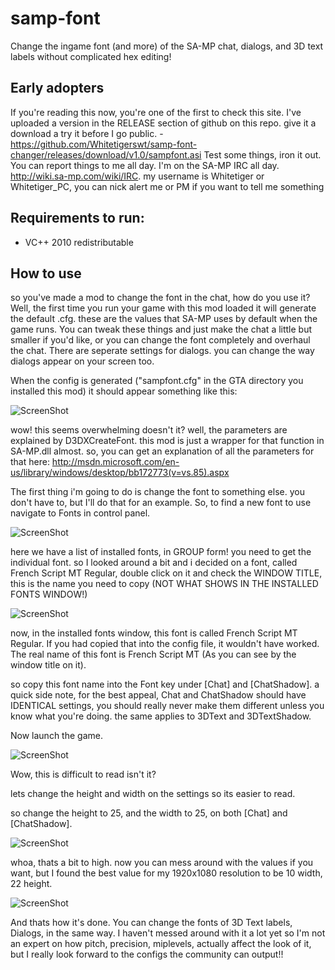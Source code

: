 samp-font
=========

Change the ingame font (and more) of the SA-MP chat, dialogs, and 3D text labels without complicated hex editing!

Early adopters
----------
If you're reading this now, you're one of the first to check this site. I've uploaded a version in the RELEASE section of github on this repo. give it a download a try it before I go public. - https://github.com/Whitetigerswt/samp-font-changer/releases/download/v1.0/sampfont.asi  Test some things, iron it out. You can report things to me all day. I'm on the SA-MP IRC all day. http://wiki.sa-mp.com/wiki/IRC. my username is Whitetiger or Whitetiger_PC, you can nick alert me or PM if you want to tell me something

Requirements to run:
----------

- VC++ 2010 redistributable

How to use
----------
so you've made a mod to change the font in the chat, how do you use it? Well, the first time you run your game with this mod loaded it will generate the default .cfg. these are the values that SA-MP uses by default when the game runs. You can tweak these things and just make the chat a little but smaller if you'd like, or you can change the font completely and overhaul the chat. There are seperate settings for dialogs. you can change the way dialogs appear on your screen too.

When the config is generated ("sampfont.cfg" in the GTA directory you installed this mod) it should appear something like this:

![ScreenShot](https://sixtytiger.com/tiger/random/default_cfg.png)

wow! this seems overwhelming doesn't it? well, the parameters are explained by D3DXCreateFont. this mod is just a wrapper for that function in SA-MP.dll almost. so, you can get an explanation of all the parameters for that here: http://msdn.microsoft.com/en-us/library/windows/desktop/bb172773(v=vs.85).aspx

The first thing i'm going to do is change the font to something else. you don't have to, but I'll do that for an example. So, to find a new font to use navigate to Fonts in control panel.

![ScreenShot](https://sixtytiger.com/tiger/random/fontslist.png)

here we have a list of installed fonts, in GROUP form! you need to get the individual font. so I looked around a bit and i decided on a font, called French Script MT Regular, double click on it and check the WINDOW TITLE, this is the name you need to copy (NOT WHAT SHOWS IN THE INSTALLED FONTS WINDOW!)

![ScreenShot](https://sixtytiger.com/tiger/random/myfont.png)

now, in the installed fonts window, this font is called French Script MT Regular. If you had copied that into the config file, it wouldn't have worked. The real name of this font is French Script MT (As you can see by the window title on it).

so copy this font name into the Font key under [Chat] and [ChatShadow]. a quick side note, for the best appeal, Chat and ChatShadow should have IDENTICAL settings, you should really never make them different unless you know what you're doing. the same applies to 3DText and 3DTextShadow.

Now launch the game.

![ScreenShot](https://sixtytiger.com/tiger/random/low_height_width.png)

Wow, this is difficult to read isn't it?

lets change the height and width on the settings so its easier to read.

so change the height to 25, and the width to 25, on both [Chat] and [ChatShadow].

![ScreenShot](https://sixtytiger.com/tiger/random/high_height_width.png)

whoa, thats a bit to high. now you can mess around with the values if you want, but I found the best value for my 1920x1080 resolution to be 10 width, 22 height.

![ScreenShot](https://sixtytiger.com/tiger/random/perfect_height_width.png)

And thats how it's done. You can change the fonts of 3D Text labels, Dialogs, in the same way. I haven't messed around with it a lot yet so I'm not an expert on how pitch, precision, miplevels, actually affect the look of it, but I really look forward to the configs the community can output!!
